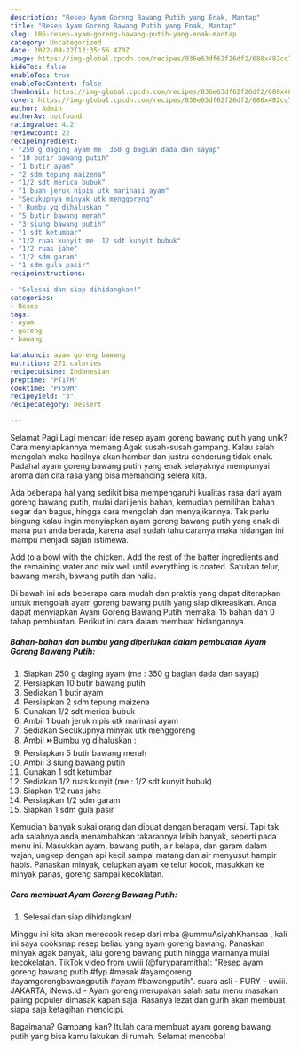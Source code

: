```yaml
---
description: "Resep Ayam Goreng Bawang Putih yang Enak, Mantap"
title: "Resep Ayam Goreng Bawang Putih yang Enak, Mantap"
slug: 186-resep-ayam-goreng-bawang-putih-yang-enak-mantap
category: Uncategorized
date: 2022-09-22T12:35:56.470Z
image: https://img-global.cpcdn.com/recipes/036e63df62f26df2/680x482cq70/ayam-goreng-bawang-putih-foto-resep-utama.jpg
hideToc: false
enableToc: true
enableTocContent: false
thumbnail: https://img-global.cpcdn.com/recipes/036e63df62f26df2/680x482cq70/ayam-goreng-bawang-putih-foto-resep-utama.jpg
cover: https://img-global.cpcdn.com/recipes/036e63df62f26df2/680x482cq70/ayam-goreng-bawang-putih-foto-resep-utama.jpg
author: Admin
authorAv: notfound
ratingvalue: 4.2
reviewcount: 22
recipeingredient:
- "250 g daging ayam me  350 g bagian dada dan sayap"
- "10 butir bawang putih"
- "1 butir ayam"
- "2 sdm tepung maizena"
- "1/2 sdt merica bubuk"
- "1 buah jeruk nipis utk marinasi ayam"
- "Secukupnya minyak utk menggoreng"
- " Bumbu yg dihaluskan "
- "5 butir bawang merah"
- "3 siung bawang putih"
- "1 sdt ketumbar"
- "1/2 ruas kunyit me  12 sdt kunyit bubuk"
- "1/2 ruas jahe"
- "1/2 sdm garam"
- "1 sdm gula pasir"
recipeinstructions:

- "Selesai dan siap dihidangkan!"
categories:
- Resep
tags:
- ayam
- goreng
- bawang

katakunci: ayam goreng bawang 
nutrition: 271 calories
recipecuisine: Indonesian
preptime: "PT17M"
cooktime: "PT59M"
recipeyield: "3"
recipecategory: Dessert

---
```



Selamat Pagi Lagi mencari ide resep ayam goreng bawang putih yang unik? Cara menyiapkannya memang Agak susah-susah gampang. Kalau salah mengolah maka hasilnya akan hambar dan justru cenderung tidak enak. Padahal ayam goreng bawang putih yang enak selayaknya mempunyai aroma dan cita rasa yang bisa memancing selera kita.


Ada beberapa hal yang sedikit bisa mempengaruhi kualitas rasa dari ayam goreng bawang putih, mulai dari jenis bahan, kemudian pemilihan bahan segar dan bagus, hingga cara mengolah dan menyajikannya. Tak perlu bingung kalau ingin menyiapkan ayam goreng bawang putih yang enak di mana pun anda berada, karena asal sudah tahu caranya maka hidangan ini mampu menjadi sajian istimewa.

Add to a bowl with the chicken. Add the rest of the batter ingredients and the remaining water and mix well until everything is coated. Satukan telur, bawang merah, bawang putih dan halia.


Di bawah ini ada beberapa cara mudah dan praktis yang dapat diterapkan untuk mengolah ayam goreng bawang putih yang siap dikreasikan. Anda dapat menyiapkan Ayam Goreng Bawang Putih memakai 15 bahan dan 0 tahap pembuatan. Berikut ini cara dalam membuat hidangannya.

<!--inarticleads1-->

##### Bahan-bahan dan bumbu yang diperlukan dalam pembuatan Ayam Goreng Bawang Putih:

1. Siapkan 250 g daging ayam (me : 350 g bagian dada dan sayap)
1. Persiapkan 10 butir bawang putih
1. Sediakan 1 butir ayam
1. Persiapkan 2 sdm tepung maizena
1. Gunakan 1/2 sdt merica bubuk
1. Ambil 1 buah jeruk nipis utk marinasi ayam
1. Sediakan Secukupnya minyak utk menggoreng
1. Ambil  ⏩Bumbu yg dihaluskan :
1. Persiapkan 5 butir bawang merah
1. Ambil 3 siung bawang putih
1. Gunakan 1 sdt ketumbar
1. Sediakan 1/2 ruas kunyit (me : 1/2 sdt kunyit bubuk)
1. Siapkan 1/2 ruas jahe
1. Persiapkan 1/2 sdm garam
1. Siapkan 1 sdm gula pasir


Kemudian banyak sukai orang dan dibuat dengan beragam versi. Tapi tak ada salahnya anda menambahkan takarannya lebih banyak, seperti pada menu ini. Masukkan ayam, bawang putih, air kelapa, dan garam dalam wajan, ungkep dengan api kecil sampai matang dan air menyusut hampir habis. Panaskan minyak, celupkan ayam ke telur kocok, masukkan ke minyak panas, goreng sampai kecoklatan. 

<!--inarticleads2-->

##### Cara membuat Ayam Goreng Bawang Putih:


1. Selesai dan siap dihidangkan!

Minggu ini kita akan merecook resep dari mba @ummuAsiyahKhansaa , kali ini saya cooksnap resep beliau yang ayam goreng bawang. Panaskan minyak agak banyak, lalu goreng bawang putih hingga warnanya mulai kecokelatan. TikTok video from uwiii (@furyparamitha): &#34;Resep ayam goreng bawang putih #fyp #masak #ayamgoreng #ayamgorengbawangputih #ayam #bawangputih&#34;. suara asli - FURY - uwiii. JAKARTA, iNews.id - Ayam goreng merupakan salah satu menu masakan paling populer dimasak kapan saja. Rasanya lezat dan gurih akan membuat siapa saja ketagihan mencicipi. 

Bagaimana? Gampang kan? Itulah cara membuat ayam goreng bawang putih yang bisa kamu lakukan di rumah. Selamat mencoba!
